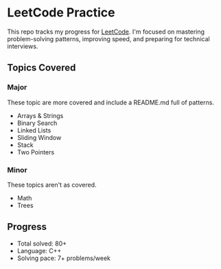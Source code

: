 # LeetCode Practice

This repo tracks my progress for [LeetCode](https://leetcode.com/u/apjv05/). I'm focused on mastering problem-solving patterns, improving speed, and preparing for technical interviews.

## Topics Covered

### Major
These topic are more covered and include a README.md full of patterns.
- Arrays & Strings
- Binary Search
- Linked Lists
- Sliding Window
- Stack
- Two Pointers

### Minor
These topics aren't as covered.
- Math
- Trees

## Progress

- Total solved: 80+
- Language: C++
- Solving pace: 7+ problems/week